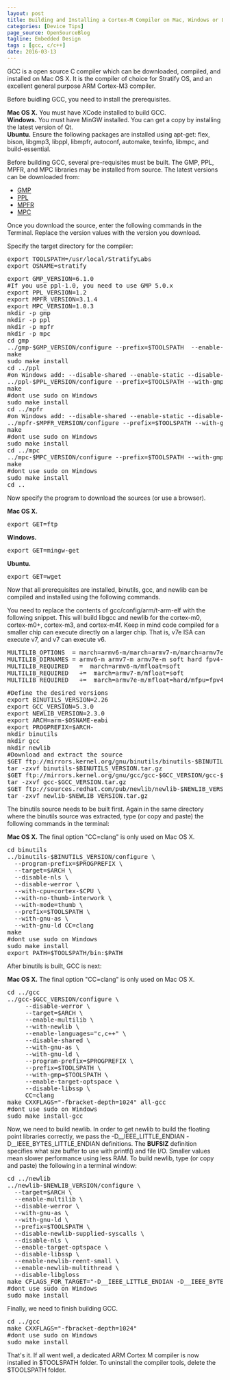 ```yaml
---
layout: post
title: Building and Installing a Cortex-M Compiler on Mac, Windows or Linux
categories: [Device Tips]
page_source: OpenSourceBlog
tagline: Embedded Design
tags : [gcc, c/c++]
date: 2016-03-13
---
```


GCC is a open source C compiler which can be downloaded, compiled, and installed on Mac OS X.  It is
the compiler of choice for Stratify OS, and an excellent general purpose ARM Cortex-M3 compiler.

Before buidling GCC, you need to install the prerequisites.

<div class="alert alert-success"><b>Mac OS X.</b> You must have XCode installed to build GCC.</div>
<div class="alert alert-info"><b>Windows.</b> You must have MinGW installed.  You can get a copy by installing the latest version of Qt.</div>
<div class="alert alert-warning"><b>Ubuntu.</b> Ensure the following packages are installed using apt-get: flex,
bison, libgmp3, libppl, libmpfr, autoconf, automake, texinfo, libmpc, and  build-essential.</div>

Before building GCC, several pre-requisites must be built. The GMP, PPL, MPFR, and MPC libraries may be installed from source. The latest versions can be downloaded from:

- [GMP](https://gmplib.org/)
- [PPL](http://bugseng.com/products/ppl/download)
- [MPFR](http://www.mpfr.org/)
- [MPC](http://www.multiprecision.org/)

Once you download the source, enter the following commands in the Terminal. Replace the version
values with the version you download.

Specify the target directory for the compiler:

<pre>
export TOOLSPATH=/usr/local/StratifyLabs
export OSNAME=stratify
</pre>

<pre>
export GMP_VERSION=6.1.0
#If you use ppl-1.0, you need to use GMP 5.0.x
export PPL_VERSION=1.2
export MPFR_VERSION=3.1.4
export MPC_VERSION=1.0.3
mkdir -p gmp
mkdir -p ppl
mkdir -p mpfr
mkdir -p mpc
cd gmp
../gmp-$GMP_VERSION/configure --prefix=$TOOLSPATH  --enable-cxx
make
sudo make install
cd ../ppl
#on Windows add: --disable-shared --enable-static --disable-debugging
../ppl-$PPL_VERSION/configure --prefix=$TOOLSPATH --with-gmp=$TOOLSPATH
make
#dont use sudo on Windows
sudo make install
cd ../mpfr
#on Windows add: --disable-shared --enable-static --disable-debugging
../mpfr-$MPFR_VERSION/configure --prefix=$TOOLSPATH --with-gmp=$TOOLSPATH
make
#dont use sudo on Windows
sudo make install
cd ../mpc
../mpc-$MPC_VERSION/configure --prefix=$TOOLSPATH --with-gmp=$TOOLSPATH --enable-static --disable-shared
make
#dont use sudo on Windows
sudo make install
cd ..
</pre>

Now specify the program to download the sources (or use a browser).

<div class="alert alert-success"><b>Mac OS X.</b>
<pre>
export GET=ftp
</pre>
</div>
<div class="alert alert-info"><b>Windows.</b>
<pre>
export GET=mingw-get
</pre>
</div>
<div class="alert alert-warning"><b>Ubuntu.</b>
<pre>
export GET=wget
</pre>
</div>

Now that all prerequisites are installed, binutils, gcc, and newlib can be compiled and installed using the following commands.

You need to replace the contents of gcc/config/arm/t-arm-elf with the following snippet.  This will build libgcc
and newlib for the cortex-m0, cortex-m0+, cortex-m3, and cortex-m4f.  Keep in mind code compiled for a smaller chip can
execute directly on a larger chip.  That is, v7e ISA can execute v7, and v7 can execute v6.
<pre>
MULTILIB_OPTIONS  = march=armv6-m/march=armv7-m/march=armv7e-m mfloat=soft mfloat=hard mfpu=fpv4-sp-d16
MULTILIB_DIRNAMES = armv6-m armv7-m armv7e-m soft hard fpv4-sp-d16
MULTILIB_REQUIRED   =  march=armv6-m/mfloat=soft
MULTILIB_REQUIRED   +=  march=armv7-m/mfloat=soft
MULTILIB_REQUIRED   +=  march=armv7e-m/mfloat=hard/mfpu=fpv4-sp-d16
</pre>

<pre>
#Define the desired versions
export BINUTILS_VERSION=2.26
export GCC_VERSION=5.3.0
export NEWLIB_VERSION=2.3.0
export ARCH=arm-$OSNAME-eabi
export PROGPREFIX=$ARCH-
mkdir binutils
mkdir gcc
mkdir newlib
#Download and extract the source
$GET ftp://mirrors.kernel.org/gnu/binutils/binutils-$BINUTILS_VERSION.tar.gz
tar -zxvf binutils-$BINUTILS_VERSION.tar.gz
$GET ftp://mirrors.kernel.org/gnu/gcc/gcc-$GCC_VERSION/gcc-$GCC_VERSION.tar.gz
tar -zxvf gcc-$GCC_VERSION.tar.gz
$GET ftp://sources.redhat.com/pub/newlib/newlib-$NEWLIB_VERSION.tar.gz
tar -zxvf newlib-$NEWLIB_VERSION.tar.gz
</pre>

The binutils source needs to be built first.  Again in the same directory where the binutils source was extracted, type (or copy and paste) the following commands in the terminal:

<div class="alert alert-success"><b>Mac OS X.</b> The final option "CC=clang" is only used on Mac OS X.</div>

<pre>
cd binutils
../binutils-$BINUTILS_VERSION/configure \
  --program-prefix=$PROGPREFIX \
  --target=$ARCH \
  --disable-nls \
  --disable-werror \
  --with-cpu=cortex-$CPU \
  --with-no-thumb-interwork \
  --with-mode=thumb \
  --prefix=$TOOLSPATH \
  --with-gnu-as \
  --with-gnu-ld CC=clang
make
#dont use sudo on Windows
sudo make install
export PATH=$TOOLSPATH/bin:$PATH
</pre>

After binutils is built, GCC is next:

<div class="alert alert-success"><b>Mac OS X.</b> The final option "CC=clang" is only used on Mac OS X.</div>

<pre>
cd ../gcc
../gcc-$GCC_VERSION/configure \
     --disable-werror \
     --target=$ARCH \
     --enable-multilib \
     --with-newlib \
     --enable-languages="c,c++" \
     --disable-shared \
     --with-gnu-as \
     --with-gnu-ld \
     --program-prefix=$PROGPREFIX \
     --prefix=$TOOLSPATH \
     --with-gmp=$TOOLSPATH \
     --enable-target-optspace \
     --disable-libssp \
     CC=clang
make CXXFLAGS="-fbracket-depth=1024" all-gcc
#dont use sudo on Windows
sudo make install-gcc
</pre>

Now, we need to build newlib.  In order to get newlib to build the floating point libraries correctly, we pass the -D__IEEE_LITTLE_ENDIAN -D__IEEE_BYTES_LITTLE_ENDIAN definitions.  The __BUFSIZ__ definition specifies what size buffer to use with printf() and file I/O.  Smaller values mean slower performance using less RAM.  To build newlib, type (or copy and paste) the following in a terminal window:

<pre>
cd ../newlib
../newlib-$NEWLIB_VERSION/configure \
  --target=$ARCH \
  --enable-multilib \
  --disable-werror \
  --with-gnu-as \
  --with-gnu-ld \
  --prefix=$TOOLSPATH \
  --disable-newlib-supplied-syscalls \
  --disable-nls \
  --enable-target-optspace \
  --disable-libssp \
  --enable-newlib-reent-small \
  --enable-newlib-multithread \
  --disable-libgloss
make CFLAGS_FOR_TARGET="-D__IEEE_LITTLE_ENDIAN -D__IEEE_BYTES_LITTLE_ENDIAN -D__BUFSIZ__=64"
#dont use sudo on Windows
sudo make install
</pre>

Finally, we need to finish building GCC.

<pre>
cd ../gcc
make CXXFLAGS="-fbracket-depth=1024"
#dont use sudo on Windows
sudo make install
</pre>

That's it.  If all went well, a dedicated ARM Cortex M compiler is now installed in $TOOLSPATH folder.  To uninstall the compiler tools, delete the $TOOLSPATH folder.

